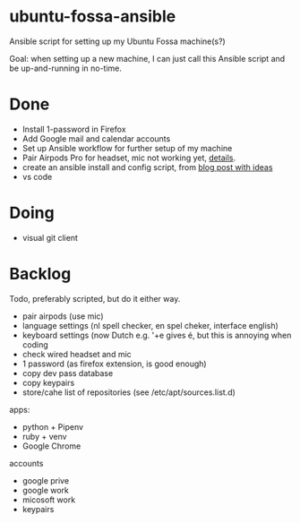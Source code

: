 # ubuntu-fossa-ansible
Ansible script for setting up my Ubuntu Fossa machine(s?)

Goal: when setting up a new machine, I can just call this Ansible script and be up-and-running in no-time.

# Done

 * Install 1-password in Firefox
 * Add Google mail and calendar accounts
 * Set up Ansible workflow for further setup of my machine
 * Pair Airpods Pro for headset, mic not working yet, [details](https://askubuntu.com/questions/922860/pairing-apple-airpods-as-headset).
 * create an ansible install and config script, from [blog post with ideas](https://opensource.com/article/18/3/manage-your-workstation-configuration-ansible-part-2)
 * vs code

# Doing

 * visual git client

# Backlog

Todo, preferably scripted, but do it either way.

 * pair airpods (use mic)
 * language settings (nl spell checker, en spel cheker, interface english)
 * keyboard settings (now Dutch e.g. '+e gives é, but this is annoying when coding
 * check wired headset and mic
 * 1 password (as firefox extension, is good enough)
 * copy dev pass database
 * copy keypairs
 * store/cahe list of repositories (see /etc/apt/sources.list.d)

apps:

 * python + Pipenv
 * ruby + venv
 * Google Chrome
 
accounts

 * google prive
 * google work
 * micosoft work
 * keypairs


